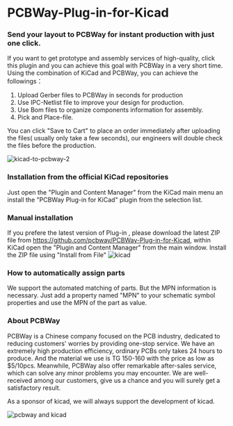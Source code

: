 # PCBWay-Plug-in-for-Kicad

### Send your layout to PCBWay for instant production with just one click.

If you want to get prototype and assembly services of high-quality, click this plugin and you can achieve this goal with PCBWay in a very short time.
Using the combination of KiCad and PCBWay, you can achieve the followings：

1.	Upload Gerber files to PCBWay in seconds for production
2.	Use IPC-Netlist file to improve your design for production.
3.	Use Bom files to organize components information for assembly.
4.	Pick and Place-file.

You can click "Save to Cart"  to place an order immediately after uploading the files( usually only take a few seconds), our engineers will double check the files before the production.

![kicad-to-pcbway-2](https://user-images.githubusercontent.com/20063837/160805517-c1e80546-4672-46cb-9d0a-65d71400459d.gif)



### Installation from the official KiCad repositories
Just open the "Plugin and Content Manager" from the KiCad main menu an install the "PCBWay Plug-in for KiCad" plugin from the selection list.


### Manual installation
If you prefere the latest version of Plug-in , please download the latest ZIP file from https://github.com/pcbway/PCBWay-Plug-in-for-Kicad, within KiCad open the "Plugin and Content Manager" from the main window. Install the ZIP file using "Install from File" 
![kicad](https://user-images.githubusercontent.com/20063837/160793770-61cc231c-29a8-441b-bded-838111f75989.png)


### How to automatically assign parts

We support the automated matching of parts. But the MPN information is necessary.
Just add a property named "MPN" to your schematic symbol properties and use the MPN of the part as value.


### About PCBWay
PCBWay is a Chinese company focused on the PCB industry, dedicated to reducing customers' worries by providing one-stop service. We have an extremely high production efficiency, ordinary PCBs only takes 24 hours to produce. And the material we use is TG 150-160 with the price as low as $5/10pcs. Meanwhile, PCBWay also offer remarkable after-sales service, which can solve any minor problems you may encounter. We are well-received among our customers, give us a chance and you will surely get a satisfactory result.

As a sponsor of kicad, we will always support the development of kicad.

![pcbway and kicad](https://user-images.githubusercontent.com/20063837/160807492-241eaa2b-b97f-4cbc-9fa0-f5f96eafb018.png)




